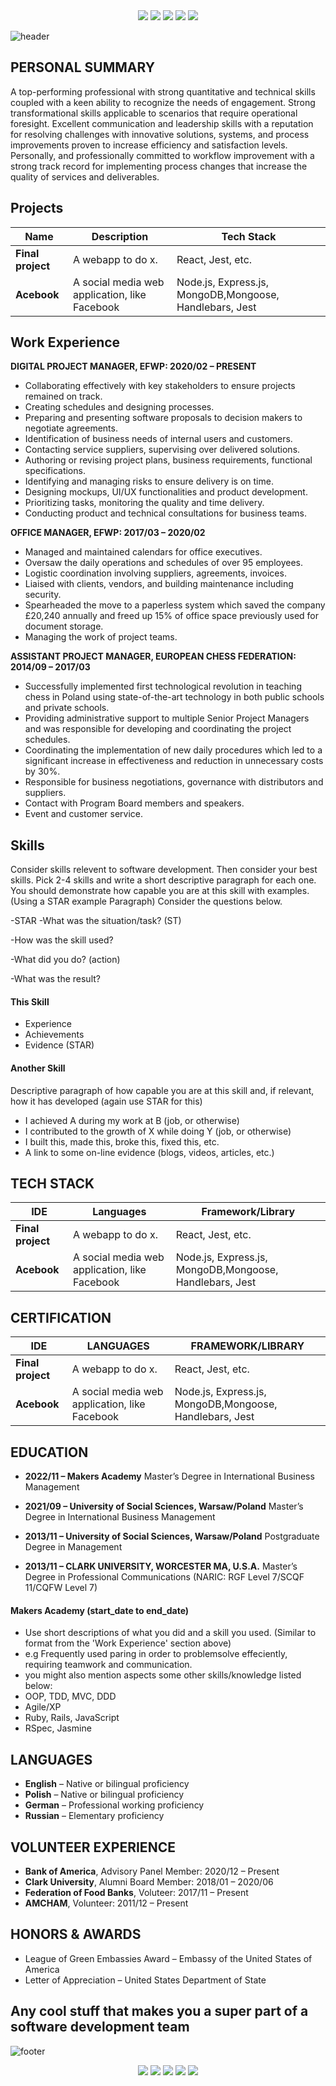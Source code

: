 <div align="center">
    <a href="https://github.com/G-Redos/CV-Resume-G.Redos" target="_blank"><img src="https://img.shields.io/static/v1?style=for-the-badge&message=CV/RESUME&color=91a3b0&logo=About.me&logoColor=FFFFFF&label="target="_blank"></a>
    <a href="https://github.com/G-Redos" target="_blank"><img src="https://img.shields.io/badge/GitHub-91a3b0?style=for-the-badge&logo=github&logoColor=white"target="_blank"></a>
    <a href="https://www.linkedin.com/in/gredos/" target="_blank"><img src="https://img.shields.io/badge/LinkedIn-91a3b0?style=for-the-badge&logo=linkedin&logoColor=white"target="_blank"></a>
    <a href="https://twitter.com/g_redos" target="_blank"><img src="https://img.shields.io/badge/Twitter-91a3b0?style=for-the-badge&logo=twitter&logoColor=white"target="_blank"></a>
    <a href="https://www.gregoryredos.com" target="_blank"><img src="https://img.shields.io/badge/website-91a3b0?style=for-the-badge&logo=About.me&logoColor=white"target="_blank"></a>
 </div>

![header](https://capsule-render.vercel.app/api?type=soft&color=gradient&height=130&section=header&text=Gregory%20Redos&fontSize=90&animation=scaleIn&fontAlignY=60&desc=Junior%20Full%20Stack%20Developer&descSize=20&descAlignY=63&descAlign=72)

## PERSONAL SUMMARY
A top-performing professional with strong quantitative and technical skills coupled with a keen ability to recognize the needs of engagement. Strong transformational skills applicable to scenarios that require operational foresight. Excellent communication and leadership skills with a reputation for resolving challenges with innovative solutions, systems, and process improvements proven to increase efficiency and satisfaction levels. Personally, and professionally committed to workflow improvement with a strong track record for implementing process changes that increase the quality of services and deliverables.

## Projects

| Name                         | Description       | Tech Stack        |
| ---------------------------- | ----------------- | ----------------- |
| **Final project**            | A webapp to do x. | React, Jest, etc. |
| **Acebook** | A social media web application, like Facebook | Node.js, Express.js, MongoDB,Mongoose, Handlebars, Jest              |

## Work Experience
**DIGITAL PROJECT MANAGER, EFWP: 2020/02 – PRESENT**
* Collaborating effectively with key stakeholders to ensure projects remained on track.
* Creating schedules and designing processes.
* Preparing and presenting software proposals to decision makers to negotiate agreements.
* Identification of business needs of internal users and customers.
* Contacting service suppliers, supervising over delivered solutions.
* Authoring or revising project plans, business requirements, functional specifications.
* Identifying and managing risks to ensure delivery is on time.
* Designing mockups, UI/UX functionalities and product development.
* Prioritizing tasks, monitoring the quality and time delivery.
* Conducting product and technical consultations for business teams.

**OFFICE MANAGER, EFWP: 2017/03 – 2020/02**
* Managed and maintained calendars for office executives.
* Oversaw the daily operations and schedules of over 95 employees.
* Logistic coordination involving suppliers, agreements, invoices.
* Liaised with clients, vendors, and building maintenance including security.
* Spearheaded the move to a paperless system which saved the company £20,240 annually and freed up 15% of office space previously used for document storage.
* Managing the work of project teams.

**ASSISTANT PROJECT MANAGER, EUROPEAN CHESS FEDERATION: 2014/09 – 2017/03**
* Successfully implemented first technological revolution in teaching chess in Poland using state-of-the-art technology in both public schools and private schools.
* Providing administrative support to multiple Senior Project Managers and was responsible for developing and coordinating the project schedules.
* Coordinating the implementation of new daily procedures which led to a significant increase in effectiveness and reduction in unnecessary costs by 30%.
* Responsible for business negotiations, governance with distributors and suppliers.
* Contact with Program Board members and speakers.
* Event and customer service.


## Skills

Consider skills relevent to software development. Then consider your best skills. Pick 2-4 skills and write a short descriptive paragraph for each one. You should demonstrate how capable you are at this skill with examples.
(Using a STAR example Paragraph) Consider the questions below.

-STAR
-What was the situation/task? (ST)

-How was the skill used?

-What did you do? (action)

-What was the result?





#### This Skill

- Experience
- Achievements
- Evidence (STAR)

#### Another Skill

Descriptive paragraph of how capable you are at this skill and, if relevant, how it has developed (again use STAR for this)

- I achieved A during my work at B (job, or otherwise)
- I contributed to the growth of X while doing Y (job, or otherwise)
- I built this, made this, broke this, fixed this, etc.
- A link to some on-line evidence (blogs, videos, articles, etc.)


## TECH STACK
| IDE                         | Languages       | Framework/Library    |
| ---------------------------- | ----------------- | ----------------- |
| **Final project**            | A webapp to do x. | React, Jest, etc. |
| **Acebook** | A social media web application, like Facebook | Node.js, Express.js, MongoDB,Mongoose, Handlebars, Jest              |

## CERTIFICATION
| IDE                         | LANGUAGES       | FRAMEWORK/LIBRARY    |
| ---------------------------- | ----------------- | ----------------- |
| **Final project**            | A webapp to do x. | React, Jest, etc. |
| **Acebook** | A social media web application, like Facebook | Node.js, Express.js, MongoDB,Mongoose, Handlebars, Jest              |

## EDUCATION
* **2022/11 – Makers Academy**
    Master’s Degree in International Business Management

* **2021/09 – University of Social Sciences, Warsaw/Poland**
    Master’s Degree in International Business Management

* **2013/11 – University of Social Sciences, Warsaw/Poland**
    Postgraduate Degree in Management

* **2013/11 – CLARK UNIVERSITY, WORCESTER MA, U.S.A.**
    Master’s Degree in Professional Communications 
    (NARIC: RGF Level 7/SCQF 11/CQFW Level 7)

#### Makers Academy (start_date to end_date)
- Use short descriptions of what you did and a skill you used. (Similar to format from the 'Work Experience' section above)
- e.g Frequently used paring in order to problemsolve effeciently, requiring teamwork and communication.
- you might also mention aspects some other skills/knowledge listed below: 
- OOP, TDD, MVC, DDD
- Agile/XP
- Ruby, Rails, JavaScript
- RSpec, Jasmine

## LANGUAGES
* **English** – Native or bilingual proficiency
* **Polish** – Native or bilingual proficiency
* **German** – Professional working proficiency
* **Russian** – Elementary proficiency

## VOLUNTEER EXPERIENCE
*   **Bank of America**, Advisory Panel Member: 2020/12 – Present  
*   **Clark University**, Alumni Board Member: 2018/01 – 2020/06
*   **Federation of Food Banks**, Voluteer: 2017/11 – Present
*   **AMCHAM**, Volunteer: 2011/12 – Present

## HONORS & AWARDS
- League of Green Embassies Award – Embassy of the United States of America
- Letter of Appreciation – United States Department of State

## Any cool stuff that makes you a super part of a software development team

![footer](https://capsule-render.vercel.app/api?type=soft&color=gradient&height=75&section=footer)
<div align="center">
    <a href="https://github.com/G-Redos/CV-Resume-G.Redos" target="_blank"><img src="https://img.shields.io/static/v1?style=for-the-badge&message=CV/RESUME&color=91a3b0&logo=About.me&logoColor=FFFFFF&label="target="_blank"></a>
    <a href="https://github.com/G-Redos" target="_blank"><img src="https://img.shields.io/badge/GitHub-91a3b0?style=for-the-badge&logo=github&logoColor=white"target="_blank"></a>
    <a href="https://www.linkedin.com/in/gredos/" target="_blank"><img src="https://img.shields.io/badge/LinkedIn-91a3b0?style=for-the-badge&logo=linkedin&logoColor=white"target="_blank"></a>
    <a href="https://twitter.com/g_redos" target="_blank"><img src="https://img.shields.io/badge/Twitter-91a3b0?style=for-the-badge&logo=twitter&logoColor=white"target="_blank"></a>
    <a href="https://www.gregoryredos.com" target="_blank"><img src="https://img.shields.io/badge/website-91a3b0?style=for-the-badge&logo=About.me&logoColor=white"target="_blank"></a>
 </div>